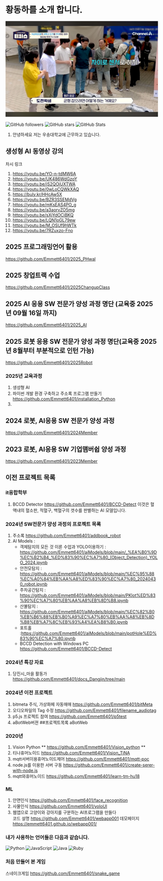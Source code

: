 # 황동하를 소개 합니다. 
![image](채널A.jpg)

![GitHub followers](https://img.shields.io/github/followers/Emmett6401?style=social)
![GitHub stars](https://img.shields.io/github/stars/Emmett6401?style=social)
![GitHub Stats](https://github-readme-stats.vercel.app/api?username=Emmett6401&show_icons=true&theme=radical)

  1. 안녕하세요 저는 우송대학교에 근무하고 있습니다.        
## 생성형 AI 동영상 강의 
차시 링크 
1. https://youtu.be/YO-n-tdMW6A
2. https://youtu.be/UK486WdGzoY
3. https://youtu.be/jS2QOiUXTWA
4. https://youtu.be/0wLoCQWkXAQ
5. https://buly.kr/HHcAw5X
6. https://youtu.be/BZR3SSEMdVg
7. https://youtu.be/mKsEAS4PO_g
8. https://youtu.be/a3aorvZO5mg
9. https://youtu.be/sXjYdOCiBKQ
10. https://youtu.be/LQN1oGL79ew
11. https://youtu.be/M_OSUf9hWTk
12. https://youtu.be/7RZuxzo-Fno

## 2025 프로그래밍언어 활용
   https://github.com/Emmett6401/2025_PHwal
   
## 2025 창업트랙 수업 
   https://github.com/Emmett6401/2025ChangupClass
   
## 2025 AI 응용 SW 전문가 양성 과정 명단 (교육중 2025년 09월 16일 까지)
  https://github.com/Emmett6401/2025_AI

## 2025 로봇 응용 SW 전문가 양성 과정 명단(교육중 2025년 8월부터 부분적으로 인턴 가능)
  https://github.com/Emmett6401/2025Robot

### 2025년 교육과정
1. 생성형 AI 
2. 파이썬 개발 환경 구축하고 주소록 프로그램 만들기 https://github.com/Emmett6401/installation_Python
3. 
  
## 2024 로봇, AI응용 SW 전문가 양성 과정  
  https://github.com/Emmett6401/2024Member

## 2023 로봇, AI응용 SW 기업맴버쉽 양성 과정
  https://github.com/Emmett6401/2023Member

## 이전 프로젝트 목록 
### it융합학부 
  1. BCCD Detector
     https://github.com/Emmett6401/BCCD-Detect
      이것은 혈액내의 혈소판, 적혈구, 백혈구의 갯수를 판별하는 AI 모델입니다.
     
### 2024년 SW전문가 양성 과정의 프로젝트 목록
  1. 주소록 https://github.com/Emmett6401/addbook_robot
  2. AI Models : 
     * 객체탐지의 모든 것 이론 수업과 YOLO이용하기 : https://github.com/Emmett6401/aiModels/blob/main/_%EA%B0%9D%EC%B2%B4_%ED%83%90%EC%A7%80_(Object_Detection)_YOLO_2024.ipynb
     * 안전모탐지 :
       https://github.com/Emmett6401/aiModels/blob/main/%EC%95%88%EC%A0%84%EB%AA%A8%ED%83%90%EC%A7%80_20240430_robot.ipynb
     * 주차공간탐지 :
       https://github.com/Emmett6401/aiModels/blob/main/PKlot%ED%83%90%EC%A7%80%EB%AA%A8%EB%8D%B8.ipynb
     * 산불탐지 : https://github.com/Emmett6401/aiModels/blob/main/%EC%82%B0%EB%B6%88%EB%B0%A9%EC%A7%80%EB%AA%A8%EB%8D%B8%EB%A7%8C%EB%93%A4%EA%B8%B0.ipynb
     * 포트홀 :https://github.com/Emmett6401/aiModels/blob/main/potHole%ED%83%90%EC%A7%80.ipynb
     * BCCD Detection with Windows PC https://github.com/Emmett6401/BCCD-Detect

### 2024년 특강 자료 
  1. 당진시_마을 활동가
     https://github.com/Emmett6401/docs_Dangjin/tree/main

### 2024년 이전 프로젝트 
  1. bitmeta 주식, 가상화페 자동매매 https://github.com/Emmett6401/bitMeta
  2. 오디오파일의 Tag 수정 https://github.com/Emmett6401/filename_audiotag
  3. p5.js 프로젝트 참여 https://github.com/Emmett6401/p5test
  4. aBotWeb버젼 ##프로젝트목록 aBotWeb

### 2020년
  1. Vision Python **  https://github.com/Emmett6401/Vision_python **
  2. 티나휴머노이드  https://github.com/Emmett6401/Vision_TiNA
  3. mqtt서버이용휴머노이드제어  https://github.com/Emmett6401/mqtt-poc
  4. node.js를 이용한 서버 구동  https://github.com/Emmett6401/create-serer-with-node.js
  5. mqtt와휴머노이드  https://github.com/Emmett6401/learn-tm-hu18

### ML
  1. 안면인식  https://github.com/Emmett6401/face_recognition
  2. 사물인식  https://github.com/Emmett6401/yoloUI
  3. 웹앱으로 고양이와 강아지를 구분하는 AI프로그램을 만들다   
        코드 설명 https://github.com/Emmett6401/webapp001
        데모페이지 https://emmett6401.github.io/webapp001/
     
  



### 내가 사용하는 언어들은 다음과 같습니다. 
![Python](https://img.shields.io/badge/python-3.9-blue)
![JavaScript](https://img.shields.io/badge/JavaScript-ES6-yellow)
![Java](https://img.shields.io/badge/Java-11-red)
![Ruby](https://img.shields.io/badge/Ruby-3.0-red)

### 처음 만들어 본 게임 
스네이크게임 https://github.com/Emmett6401/snake_game

